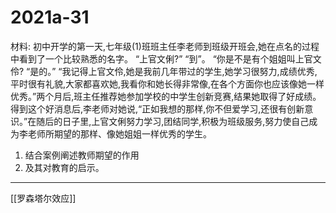 # 2021a-31
材料:
初中开学的第一天,七年级(1)班班主任李老师到班级开班会,她在点名的过程中看到了一个比较熟悉的名字。
“上官文俐?”
“到”。
“你是不是有个姐姐叫上官文伶?
“是的。”
“我记得上官文伶,她是我前几年带过的学生,她学习很努力,成绩优秀,平时很有礼貌,大家都喜欢她,我看你和她长得非常像,在各个方面你也应该像她一样优秀。”两个月后,班主任推荐她参加学校的中学生创新竞赛,结果她取得了好成绩。得到这个好消息后,李老师对她说,“正如我想的那样,你不但爱学习,还很有创新意识。”在随后的日子里,上官文俐努力学习,团结同学,积极为班级服务,努力使自己成为李老师所期望的那样、像她姐姐一样优秀的学生。

1. 结合案例阐述教师期望的作用
2. 及其对教育的启示。

---

[[罗森塔尔效应]]
